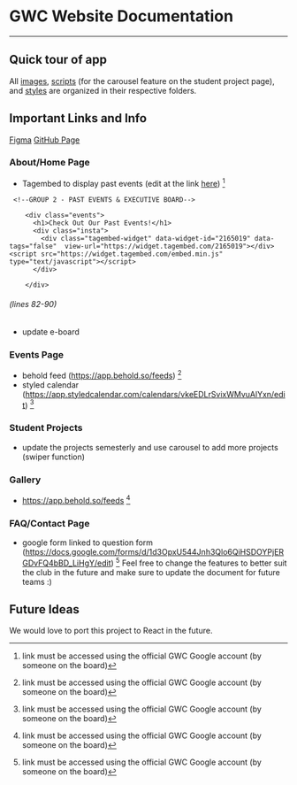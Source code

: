 # GWC Website Documentation
---
## Quick tour of app
All [images](../images), [scripts](../scripts) (for the carousel feature on the student project page), and [styles](../styles) are organized in their respective folders.

## Important Links and Info
[Figma](https://www.figma.com/design/LstWuxLiqUQqx1IAH3m5CE/Girls-Who-Code-at-UCF?node-id=0-1&t=IIOgjmRrbZjQEFFn-0)
[GitHub Page](https://girlswhocodeucf.github.io/GWC-Website/index.html)

### About/Home Page
- Tagembed to display past events (edit at the link [here](https://app.tagembed.com/home)) [^1]
```
 <!--GROUP 2 - PAST EVENTS & EXECUTIVE BOARD-->

    <div class="events">
      <h1>Check Out Our Past Events!</h1>
      <div class="insta">
        <div class="tagembed-widget" data-widget-id="2165019" data-tags="false"  view-url="https://widget.tagembed.com/2165019"></div><script src="https://widget.tagembed.com/embed.min.js" type="text/javascript"></script>
      </div>
      
    </div>
```
###### (lines 82-90)

- update e-board 
### Events Page
- behold feed (https://app.behold.so/feeds) [^1]
- styled calendar (https://app.styledcalendar.com/calendars/vkeEDLrSvixWMvuAlYxn/edit) [^1]
### Student Projects
- update the projects semesterly and use carousel to add more projects (swiper function)
### Gallery
- https://app.behold.so/feeds [^1]

### FAQ/Contact Page
- google form linked to question form (https://docs.google.com/forms/d/1d3OpxU544Jnh3Qlo6QiHSDOYPjERGDvFQ4bBD_LiHgY/edit) [^1]
Feel free to change the features to better suit the club in the future and make sure to update the document for future teams :)
## Future Ideas
We would love to port this project to React in the future.

[^1]: link must be accessed using the official GWC Google account (by someone on the board)
